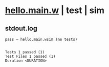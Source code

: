 # [hello.main.w](../../../../../examples/tests/valid/hello.main.w) | test | sim

## stdout.log
```log
pass ─ hello.main.wsim (no tests)
 
 
Tests 1 passed (1)
Test Files 1 passed (1)
Duration <DURATION>
```

